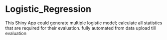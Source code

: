 # Logistic_Regression
This Shiny App could generate multiple logistic model; calculate all statistics that are required for their evaluation. fully automated from data upload till evaluation
